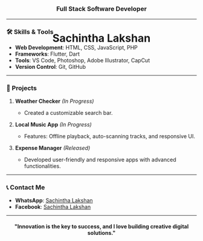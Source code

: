 <h1 align="center" style="margin-bottom: 0;">Sachintha Lakshan</h1>
<h3 align="center" style="margin-top: -105px;">Full Stack Software Developer</h3>

---

### 🛠️ Skills & Tools  
- **Web Development**: HTML, CSS, JavaScript, PHP  
- **Frameworks**: Flutter, Dart  
- **Tools**: VS Code, Photoshop, Adobe Illustrator, CapCut  
- **Version Control**: Git, GitHub  

---

### 🌟 Projects  
1. **Weather Checker** *(In Progress)*  
   - Created a customizable search bar.  

2. **Local Music App** *(In Progress)*  
   - Features: Offline playback, auto-scanning tracks, and responsive UI.  

3. **Expense Manager** *(Released)*  
   - Developed user-friendly and responsive apps with advanced functionalities.

---

### 📞 Contact Me    
- **WhatsApp**: [Sachintha Lakshan]()  
- **Facebook**: [Sachintha Lakshan](https://www.facebook.com/share/ToajmfrU66nhFwKs/?mibextid=qi2Omg)  

---

<h4 align="center">"Innovation is the key to success, and I love building creative digital solutions."</h4>